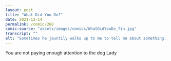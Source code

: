 ```yaml
---
layout: post
title: "What Did You Do?"
date: 2021-12-14
permalink: /comic/268
comic-source: "assets/images/comics/WhatDidYouDo_fin.jpg"
transcript: ""
alt: "Sometimes he jauntily walks up to me to tell me about something. Generally I have no idea what it was though"
---
```

You are not paying enough attention to the dog Lady
